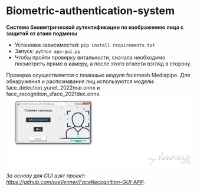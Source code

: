 # Biometric-authentication-system
**Система биометрической аутентификации по изображению лица с защитой от атаки подмены**

* Установка зависимостей: `pip install requirements.txt`
* Запуск: `python app-gui.py`
* Чтобы пройти проверку витальности, сначала необходимо посмотреть прямо в камеру, а после этого отвести взгляд в сторону.


Проверка осуществляется с помощью модуля facemesh Mediapipe.
Для обнаружения и распознавания лиц используются модели: face_detection_yunet_2022mar.onnx и face_recognition_sface_2021dec.onnx. 
![screen-gif](./demo_auth.gif)

_За основу для GUI взят проект: https://github.com/joeVenner/FaceRecognition-GUI-APP._
